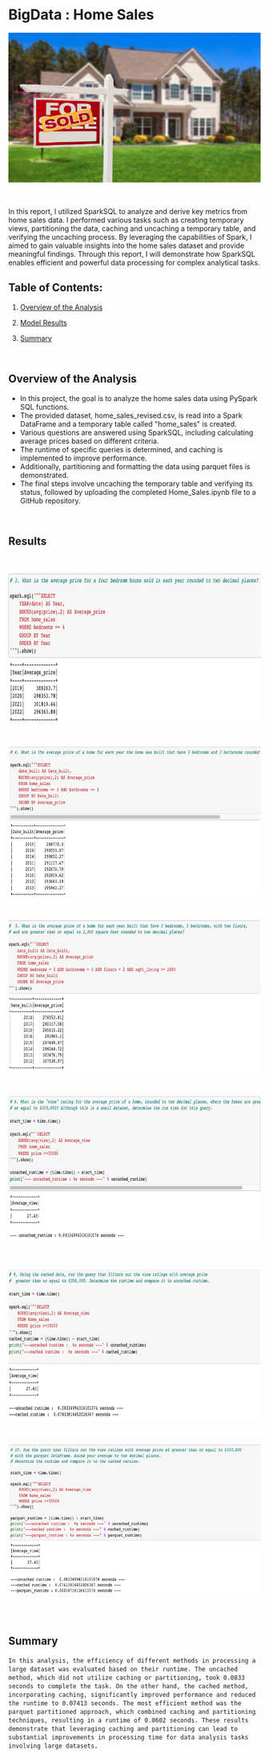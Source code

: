 # BigData : Home Sales

<p align="center">

  <img src="Image/homesales.png"  height = 300 width = 900>

</p>

</br>

In this report, I utilized SparkSQL to analyze and derive key metrics from home sales data. I performed various tasks such as creating temporary views, partitioning the data, caching and uncaching a temporary table, and verifying the uncaching process. By leveraging the capabilities of Spark, I aimed to gain valuable insights into the home sales dataset and provide meaningful findings. Through this report, I will demonstrate how SparkSQL enables efficient and powerful data processing for complex analytical tasks.



## Table of Contents: 

1. [Overview of the Analysis](#overview-of-the-analysis)

2. [Model Results](#results)

3. [Summary](#summary)

</br>

## **Overview of the Analysis**

- In this project, the goal is to analyze the home sales data using PySpark SQL functions. 
- The provided dataset, home_sales_revised.csv, is read into a Spark DataFrame and a temporary table called "home_sales" is created. 
- Various questions are answered using SparkSQL, including calculating average prices based on different criteria. 
- The runtime of specific queries is determined, and caching is implemented to improve performance. 
- Additionally, partitioning and formatting the data using parquet files is demonstrated. 
- The final steps involve uncaching the temporary table and verifying its status, followed by uploading the completed Home_Sales.ipynb file to a GitHub repository.

</br>



## **Results**

</br>
<p align="center">

  <img src="Image/1.png"  height = 300 width = 900>

</p>

</br>
<p align="center">

  <img src="Image/2.png"  height = 300 width = 900>

</p>

</br>
<p align="center">

  <img src="Image/3.png"  height = 300 width = 900>

</p>

</br>
<p align="center">

  <img src="Image/4.png"  height = 300 width = 900>

</p>

</br>
<p align="center">

  <img src="Image/5.png"  height = 300 width = 900>

</p>

</br>
<p align="center">

  <img src="Image/6.png"  height = 300 width = 900>

</p>

</br>



</br>

## **Summary**

`In this analysis, the efficiency of different methods in processing a large dataset was evaluated based on their runtime. The uncached method, which did not utilize caching or partitioning, took 0.0833 seconds to complete the task. On the other hand, the cached method, incorporating caching, significantly improved performance and reduced the runtime to 0.07413 seconds. The most efficient method was the parquet partitioned approach, which combined caching and partitioning techniques, resulting in a runtime of 0.0602 seconds. These results demonstrate that leveraging caching and partitioning can lead to substantial improvements in processing time for data analysis tasks involving large datasets.`
